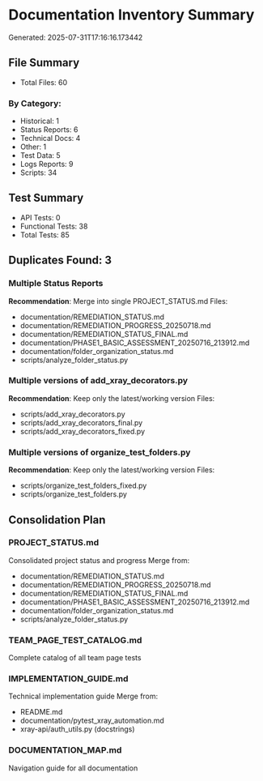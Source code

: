 # Documentation Inventory Summary

Generated: 2025-07-31T17:16:16.173442

## File Summary
- Total Files: 60

### By Category:
- Historical: 1
- Status Reports: 6
- Technical Docs: 4
- Other: 1
- Test Data: 5
- Logs Reports: 9
- Scripts: 34

## Test Summary
- API Tests: 0
- Functional Tests: 38
- Total Tests: 85

## Duplicates Found: 3

### Multiple Status Reports
**Recommendation**: Merge into single PROJECT_STATUS.md
Files:
- documentation/REMEDIATION_STATUS.md
- documentation/REMEDIATION_PROGRESS_20250718.md
- documentation/REMEDIATION_STATUS_FINAL.md
- documentation/PHASE1_BASIC_ASSESSMENT_20250716_213912.md
- documentation/folder_organization_status.md
- scripts/analyze_folder_status.py

### Multiple versions of add_xray_decorators.py
**Recommendation**: Keep only the latest/working version
Files:
- scripts/add_xray_decorators.py
- scripts/add_xray_decorators_final.py
- scripts/add_xray_decorators_fixed.py

### Multiple versions of organize_test_folders.py
**Recommendation**: Keep only the latest/working version
Files:
- scripts/organize_test_folders_fixed.py
- scripts/organize_test_folders.py

## Consolidation Plan

### PROJECT_STATUS.md
Consolidated project status and progress
Merge from:
- documentation/REMEDIATION_STATUS.md
- documentation/REMEDIATION_PROGRESS_20250718.md
- documentation/REMEDIATION_STATUS_FINAL.md
- documentation/PHASE1_BASIC_ASSESSMENT_20250716_213912.md
- documentation/folder_organization_status.md
- scripts/analyze_folder_status.py

### TEAM_PAGE_TEST_CATALOG.md
Complete catalog of all team page tests

### IMPLEMENTATION_GUIDE.md
Technical implementation guide
Merge from:
- README.md
- documentation/pytest_xray_automation.md
- xray-api/auth_utils.py (docstrings)

### DOCUMENTATION_MAP.md
Navigation guide for all documentation